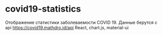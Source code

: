 # covid19-statistics

Отображение статистики заболеваемости COVID 19. 
Данные берутся с api https://covid19.mathdro.id/api
React, chart.js, material-ui
